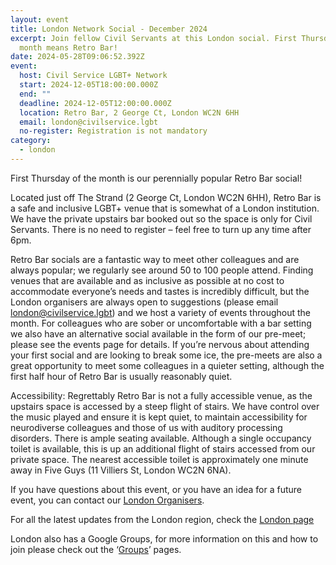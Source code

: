 ```yaml
---
layout: event
title: London Network Social - December 2024
excerpt: Join fellow Civil Servants at this London social. First Thursday of the
  month means Retro Bar!
date: 2024-05-28T09:06:52.392Z
event:
  host: Civil Service LGBT+ Network
  start: 2024-12-05T18:00:00.000Z
  end: ""
  deadline: 2024-12-05T12:00:00.000Z
  location: Retro Bar, 2 George Ct, London WC2N 6HH
  email: london@civilservice.lgbt
  no-register: Registration is not mandatory
category:
  - london
---
```

First Thursday of the month is our perennially popular Retro Bar social!

Located just off The Strand (2 George Ct, London WC2N 6HH), Retro Bar is a safe and inclusive LGBT+ venue that is somewhat of a London institution. We have the private upstairs bar booked out so the space is only for Civil Servants. There is no need to register – feel free to turn up any time after 6pm.

Retro Bar socials are a fantastic way to meet other colleagues and are always popular; we regularly see around 50 to 100 people attend. Finding venues that are available and as inclusive as possible at no cost to accommodate everyone’s needs and tastes is incredibly difficult, but the London organisers are always open to suggestions (please email [london@civilservice.lgbt](mailto:london@civilservice.lgbt)) and we host a variety of events throughout the month. For colleagues who are sober or uncomfortable with a bar setting we also have an alternative social available in the form of our pre-meet; please see the events page for details. If you’re nervous about attending your first social and are looking to break some ice, the pre-meets are also a great opportunity to meet some colleagues in a quieter setting, although the first half hour of Retro Bar is usually reasonably quiet.

Accessibility: Regrettably Retro Bar is not a fully accessible venue, as the upstairs space is accessed by a steep flight of stairs. We have control over the music played and ensure it is kept quiet, to maintain accessibility for neurodiverse colleagues and those of us with auditory processing disorders. There is ample seating available. Although a single occupancy toilet is available, this is up an additional flight of stairs accessed from our private space. The nearest accessible toilet is approximately one minute away in Five Guys (11 Villiers St, London WC2N 6NA).

If you have questions about this event, or you have an idea for a future event, you can contact our [London Organisers](mailto:%20london@civilservice.lgbt).

For all the latest updates from the London region, check the [London page](https://eur03.safelinks.protection.outlook.com/?url=https%3A%2F%2Fwww.civilservice.lgbt%2Ftopic%2Flondon&data=05%7C02%7Cross.starkie%40hmrc.gov.uk%7C1ac4c701aa0142d0a79c08dc7a431999%7Cac52f73cfd1a4a9a8e7a4a248f3139e1%7C0%7C0%7C638519676584831989%7CUnknown%7CTWFpbGZsb3d8eyJWIjoiMC4wLjAwMDAiLCJQIjoiV2luMzIiLCJBTiI6Ik1haWwiLCJXVCI6Mn0%3D%7C60000%7C%7C%7C&sdata=X7LSE34eu8fOfh0szeGlXluy8Ou68IhGQA%2FJfcrblEk%3D&reserved=0)

London also has a Google Groups, for more information on this and how to join please check out the ‘[Groups](https://eur03.safelinks.protection.outlook.com/?url=https%3A%2F%2Fwww.civilservice.lgbt%2Fgroups%2F&data=05%7C02%7Cross.starkie%40hmrc.gov.uk%7C1ac4c701aa0142d0a79c08dc7a431999%7Cac52f73cfd1a4a9a8e7a4a248f3139e1%7C0%7C0%7C638519676584844825%7CUnknown%7CTWFpbGZsb3d8eyJWIjoiMC4wLjAwMDAiLCJQIjoiV2luMzIiLCJBTiI6Ik1haWwiLCJXVCI6Mn0%3D%7C60000%7C%7C%7C&sdata=twKSKUNKp%2BZR7rZHHUhTNRCq%2FDkWg%2BB4h4zZ3EqDr9A%3D&reserved=0)’ pages.